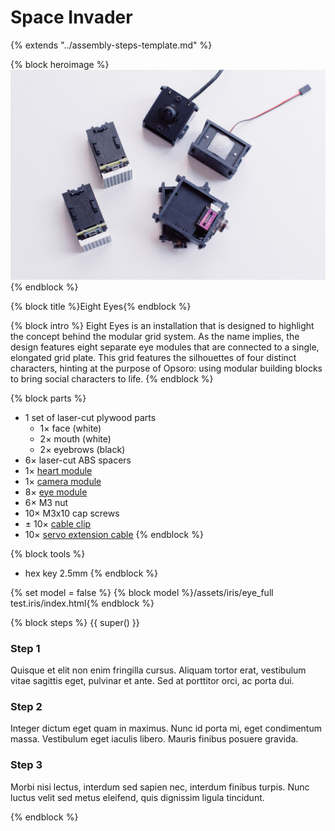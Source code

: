 # Space Invader
{% extends "../assembly-steps-template.md" %}

{% block heroimage %}
![](/images/general/OPSORO_WEB-5.jpg)
{% endblock %}

{% block title %}Eight Eyes{% endblock %}

{% block intro %}
Eight Eyes is an installation that is designed to highlight the concept behind
the modular grid system. As the name implies, the design features eight separate
eye modules that are connected to a single, elongated grid plate. This grid
features the silhouettes of four distinct characters, hinting at the purpose of
Opsoro: using modular building blocks to bring social characters to life.
{% endblock %}

{% block parts %}
* 1 set of laser-cut plywood parts
  * 1&times; face (white)
  * 2&times; mouth (white)
  * 2&times; eyebrows (black)
* 6&times; laser-cut ABS spacers
* 1&times; [heart module](../heart.md)
* 1&times; [camera module](../camera.md)
* 8&times; [eye module](../eye.md)
* 6&times; M3 nut
* 10&times; M3x10 cap screws
* &plusmn; 10&times; [cable clip](../accessories.md#cable-clip)
* 10&times; [servo extension cable](../appendix/vendor-components.md)
{% endblock %}

{% block tools %}
* hex key 2.5mm
{% endblock %}

{% set model = false %}
{% block model %}/assets/iris/eye_full test.iris/index.html{% endblock %}

{% block steps %}
{{ super() }}

### Step 1
Quisque et elit non enim fringilla cursus. Aliquam tortor erat, vestibulum vitae sagittis eget, pulvinar et ante. Sed at porttitor orci, ac porta dui.

### Step 2
Integer dictum eget quam in maximus. Nunc id porta mi, eget condimentum massa. Vestibulum eget iaculis libero. Mauris finibus posuere gravida.

### Step 3
Morbi nisi lectus, interdum sed sapien nec, interdum finibus turpis. Nunc luctus velit sed metus eleifend, quis dignissim ligula tincidunt.

{% endblock %}
